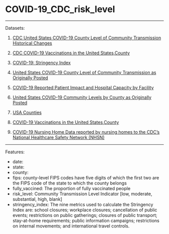 # COVID-19_CDC_risk_level

-----------------------

Datasets:  

1. [CDC United States COVID-19 County Level of Community Transmission Historical Changes](https://data.cdc.gov/Public-Health-Surveillance/United-States-COVID-19-County-Level-of-Community-T/nra9-vzzn)  

2. [CDC COVID-19 Vaccinations in the United States,County](https://data.cdc.gov/Vaccinations/COVID-19-Vaccinations-in-the-United-States-County/8xkx-amqh)  

3. [COVID-19: Stringency Index](https://ourworldindata.org/covid-stringency-index#:~:text=The%20nine%20metrics%20used%20to,movements%3B%20and%20international%20travel%20controls)  
4. [United States COVID-19 County Level of Community Transmission as Originally Posted](https://data.cdc.gov/Public-Health-Surveillance/United-States-COVID-19-County-Level-of-Community-T/8396-v7yb)
5. [COVID-19 Reported Patient Impact and Hospital Capacity by Facility](https://healthdata.gov/Hospital/COVID-19-Reported-Patient-Impact-and-Hospital-Capa/anag-cw7u)
6. [United States COVID-19 Community Levels by County as Originally Posted](https://data.cdc.gov/Public-Health-Surveillance/United-States-COVID-19-Community-Levels-by-County-/3nnm-4jni)
7. [USA Counties](https://hub.arcgis.com/datasets/esri::usa-counties/about)
8. [COVID-19 Vaccinations in the United States,County](https://data.cdc.gov/Vaccinations/COVID-19-Vaccinations-in-the-United-States-County/8xkx-amqh)
9. [COVID-19 Nursing Home Data reported by nursing homes to the CDC’s National Healthcare Safety Network (NHSN)](https://data.cms.gov/covid-19/covid-19-nursing-home-data)
-----------
Features:

* date:   
* state: 
* county: 
* fips: county-level FIPS codes have five digits of which the first two are the FIPS code of the state to which the county belongs  
* fully_vaccined: The proportion of fully vaccinated people
* risk_level: Community Transmission Level Indicator [low, moderate, substantial, high, blank]
* stringency_index: The nine metrics used to calculate the Stringency Index are: school closures; workplace closures; cancellation of public events; restrictions on public gatherings; closures of public transport; stay-at-home requirements; public information campaigns; restrictions on internal movements; and international travel controls.

